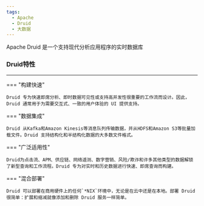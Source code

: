 ```yaml
---
tags:
  - Apache
  - Druid
  - 大数据
---
```


Apache Druid 是一个支持现代分析应用程序的实时数据库

### Druid特性

---

=== "构建快速"

    Druid 专为快速即席分析、即时数据可见性或支持高并发性很重要的工作流而设计。因此，Druid 通常用于为需要交互式、一致的用户体验的 UI 提供支持。

=== "数据集成"

    Druid 从Kafka和Amazon Kinesis等消息队列传输数据，并从HDFS和Amazon S3等批量加载文件。Druid 支持结构化和半结构化数据的大多数文件格式。

=== "广泛适用性"

    Druid为点击流、APM、供应链、网络遥测、数字营销、风险/欺诈和许多其他类型的数据解锁了新型查询和工作流程。Druid 专为对实时和历史数据进行快速、即席查询而构建。

=== "混合部署"

    Druid 可以部署在商用硬件上的任何`*NIX`环境中，无论是在云中还是在本地。部署 Druid 很简单：扩展和缩减就像添加和删除 Druid 服务一样简单。
